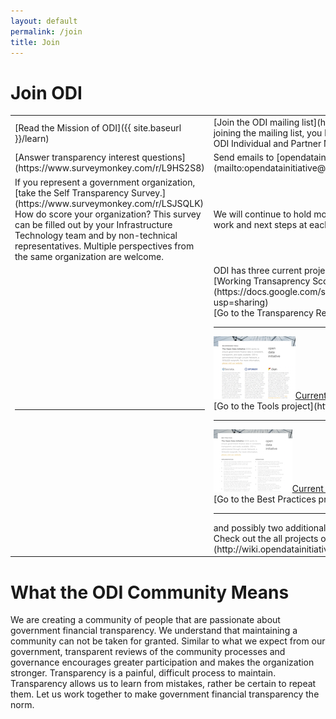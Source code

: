 ```yaml
---
layout: default
permalink: /join
title: Join
---
```


# Join ODI

<table>
  <tr>
    <td>[Read the Mission of ODI]({{ site.baseurl }}/learn)
    </td>
    <td>[Join the ODI mailing list](https://lists.opendatainitiative.io/mailman/listinfo/opendatainitiative). By joining the mailing list, you become an ODI Individual Member. [Find more information on becoming an ODI Individual and Partner Member here.]({{ site.baseurl }}/participation#membership)
    </td>
  </tr>
  <tr>
    <td>[Answer transparency interest questions](https://www.surveymonkey.com/r/L9HS2S8)
    </td>
    <td>Send emails to [opendatainitiative@lists.opendatainitiative.io](mailto:opendatainitiative@lists.opendatainitiative.io) to discuss financial transparency and projects
    </td>
  </tr> 
  <tr>
    <td>If you represent a government organization, [take the Self Transparency Survey.](https://www.surveymonkey.com/r/LSJSQLK) How do score your organization? This survey can be filled out by your Infrastructure Technology team and by non-technical representatives. Multiple perspectives from the same organization are welcome.
    </td>
    <td>We will continue to hold monthly webinars to work with the public. We will overview the state of our work and next steps at each webinar. [Find the next webinar here]({{ site.baseurl }}/events).
    </td>
  </tr>
  <tr>
    <td><hr>
    </td>
    <td>ODI has three current projects: <br>
      [Working Transaprency Scorecard so far](https://docs.google.com/spreadsheets/d/1xUCq0jGeQjpt2noZF7d28wEglzHBIFxemSs3eBZTyiw/edit?usp=sharing)<br>
      [Go to the Transparency Report project](http://wiki.opendatainitiative.io/Projects/Transparency_Report)<hr>
       <a href="/assets/doc/ODI_Recommended_Tools.pdf"><img src="/assets/img/tools_icon.png" alt="Get ODI Recommeded Tools">Current Tools document</a><br>
      [Go to the Tools project](http://wiki.opendatainitiative.io/Projects/Tools)<hr>
      <a href="/assets/doc/ODI-Best-Practices.pdf"><img src="/assets/img/practices_icon.png" alt="ODI Best Practices">Current Best Practices document</a><br>
      [Go to the Best Practices project](http://wiki.opendatainitiative.io/Projects/Best_Practices)<hr>
      and possibly two additional projects for 1H 2018. <br>
      Check out the all projects on the [Open Data Initiative Wiki](http://wiki.opendatainitiative.io/Main_Page#Join_to_work_on_Projects)
    </td>
  </tr>
</table>

# What the ODI Community Means
We are creating a community of people that are passionate about government financial transparency. We understand that maintaining a community can not be taken for granted. Similar to what we expect from our government, transparent reviews of the community processes and governance encourages greater participation and makes the organization stronger. Transparency is a painful, difficult process to maintain. Transparency allows us to learn from mistakes, rather be certain to repeat them. Let us work together to make government financial transparency the norm.
